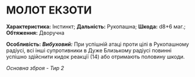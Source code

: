 ﻿# МОЛОТ ЕКЗОТИ

**Характеристика:** Інстинкт; **Дальність:** Рукопашна; **Шкода:** d8+6 маг.; **Обтяження:** Дворучна

**Особливість:** ***Вибуховий:*** При успішній атаці проти цілі в Рукопашному радіусі, всі інші супротивники в Дуже Близькому радіусі повинні успішно здійснити кидок реакції (14) або отримають половину шкоди.

*Основна зброя - Тир 2*